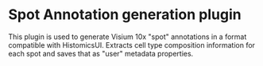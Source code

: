 # Spot Annotation generation plugin

This plugin is used to generate Visium 10x "spot" annotations in a format compatible with HistomicsUI. Extracts cell type composition information for each spot and saves that as "user" metadata properties.

